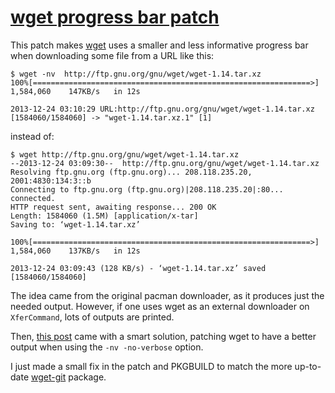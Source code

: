 [wget progress bar patch](https://aur.archlinux.org/packages/wget-git-progress-bar-patch/)
===

This patch makes [wget](http://www.gnu.org/software/wget/wget.html) uses a smaller and less informative progress bar when downloading some file from a URL like this:
```
$ wget -nv  http://ftp.gnu.org/gnu/wget/wget-1.14.tar.xz
100%[==============================================================>] 1,584,060    147KB/s   in 12s    

2013-12-24 03:10:29 URL:http://ftp.gnu.org/gnu/wget/wget-1.14.tar.xz [1584060/1584060] -> "wget-1.14.tar.xz.1" [1]
```
instead of:
```
$ wget http://ftp.gnu.org/gnu/wget/wget-1.14.tar.xz
--2013-12-24 03:09:30--  http://ftp.gnu.org/gnu/wget/wget-1.14.tar.xz
Resolving ftp.gnu.org (ftp.gnu.org)... 208.118.235.20, 2001:4830:134:3::b
Connecting to ftp.gnu.org (ftp.gnu.org)|208.118.235.20|:80... connected.
HTTP request sent, awaiting response... 200 OK
Length: 1584060 (1.5M) [application/x-tar]
Saving to: ‘wget-1.14.tar.xz’

100%[==============================================================>] 1,584,060    137KB/s   in 12s    

2013-12-24 03:09:43 (128 KB/s) - ‘wget-1.14.tar.xz’ saved [1584060/1584060]

```


The idea came from the original pacman downloader, as it produces just the needed output. However, if one uses wget as an external downloader on ```XferCommand```, lots of outputs are printed.

Then, [this post](http://mytechrants.wordpress.com/2009/11/26/wget-add-progressbar-nv/) came with a smart solution, patching wget to have a better output when using the ```-nv -no-verbose``` option.

I just made a small fix in the patch and PKGBUILD to match the more up-to-date [wget-git](https://aur.archlinux.org/packages/wget-git/) package.
